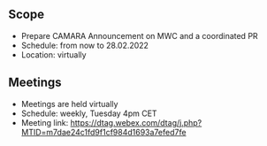## Scope
* Prepare CAMARA Announcement on MWC and a coordinated PR 
* Schedule: from now to 28.02.2022  
* Location: virtually  

## Meetings
* Meetings are held virtually
* Schedule: weekly, Tuesday 4pm CET
* Meeting link: https://dtag.webex.com/dtag/j.php?MTID=m7dae24c1fd9f1cf984d1693a7efed7fe
